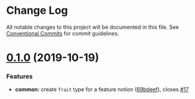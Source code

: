 # Change Log

All notable changes to this project will be documented in this file.
See [Conventional Commits](https://conventionalcommits.org) for commit guidelines.

# [0.1.0](https://github.com/pouk/idem/compare/v0.0.1...v0.1.0) (2019-10-19)


### Features

* **common:** create `Trait` type for a feature notion ([69bdeef](https://github.com/pouk/idem/commit/69bdeeffb1ed55097029c0b1f2ab96fe12e15be0)), closes [#17](https://github.com/pouk/idem/issues/17)
